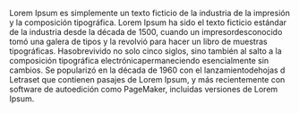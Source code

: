 Lorem Ipsum es simplemente un texto ficticio de la industria de la impresión y la composición tipográfica.
Lorem Ipsum ha sido el texto ficticio estándar de la industria desde la década de 1500, cuando un 
impresordesconocido tomó una galera de tipos y la revolvió para hacer un libro de muestras tipográficas.
Hasobrevivido no solo cinco siglos, sino también al salto a la composición tipográfica 
electrónicapermaneciendo esencialmente sin cambios. Se popularizó en la década de 1960 con el 
lanzamientodehojas d Letraset que contienen pasajes de Lorem Ipsum, y más recientemente con software de 
autoedición como PageMaker, incluidas versiones de Lorem Ipsum.